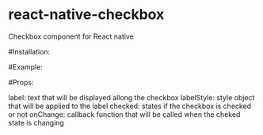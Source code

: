 # react-native-checkbox
Checkbox component for React native

#Installation: 



#Example: 

<CheckBox label='Label' checked={true} />

#Props:

label:      text that will be displayed allong the checkbox
labelStyle: style object that will be applied to the label
checked:    states if the checkbox is checked or not
onChange:   callback function that will be called when the cheked state is changing
